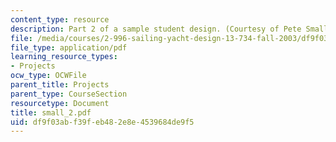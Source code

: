 ```yaml
---
content_type: resource
description: Part 2 of a sample student design. (Courtesy of Pete Small.)
file: /media/courses/2-996-sailing-yacht-design-13-734-fall-2003/df9f03abf39feb482e8e4539684de9f5_small_2.pdf
file_type: application/pdf
learning_resource_types:
- Projects
ocw_type: OCWFile
parent_title: Projects
parent_type: CourseSection
resourcetype: Document
title: small_2.pdf
uid: df9f03ab-f39f-eb48-2e8e-4539684de9f5
---
```

